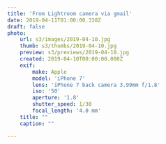 ```yaml
---
title: 'From Lightroom camera via gmail'
date: 2019-04-11T01:00:00.338Z
draft: false
photo:
    url: s3/images/2019-04-10.jpg
    thumb: s3/thumbs/2019-04-10.jpg
    preview: s3/previews/2019-04-10.jpg
    created: 2019-04-10T00:00:00.000Z
    exif:
        make: Apple
        model: 'iPhone 7'
        lens: 'iPhone 7 back camera 3.99mm f/1.8'
        iso: '50'
        aperture: '1.8'
        shutter_speed: 1/30
        focal_length: '4.0 mm'
    title: ""
    caption: ""

---
```

